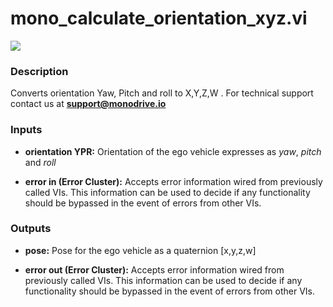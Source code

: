 # mono_calculate_orientation_xyz.vi

<p class="img_container">
<img class="lg_img" src="../mono_calculate_orientation_xyz.png"/>
</p>

### Description

Converts orientation Yaw, Pitch and roll to X,Y,Z,W .
For technical support contact us at <b>support@monodrive.io</b>
 

### Inputs

- **orientation YPR:**  Orientation of the ego vehicle expresses as *yaw*, *pitch*
and *roll*
 

- **error in (Error Cluster):** Accepts error information wired from previously called VIs. This information can be used to decide if any functionality should be bypassed in the event of errors from other VIs. 

### Outputs

- **pose:**  Pose for the ego vehicle as a quaternion [x,y,z,w]
 

- **error out (Error Cluster):** Accepts error information wired from previously called VIs. This information can be used to decide if any functionality should be bypassed in the event of errors from other VIs. 

<p>&nbsp;</p>
